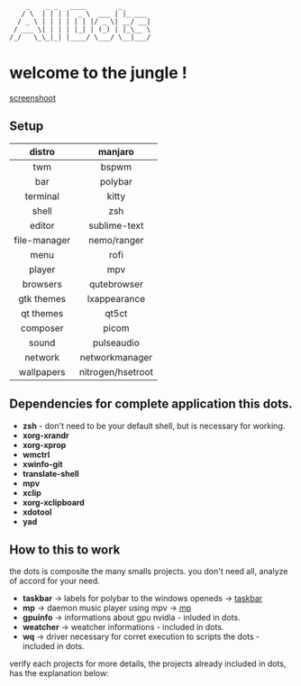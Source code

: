 	    _    _ _   ____        _       
	   / \  | | | |  _ \  ___ | |_ ___ 
	  / _ \ | | | | | | |/ _ \| __/ __|
	 / ___ \| | | | |_| | (_) | |_\__ \
	/_/   \_\_|_| |____/ \___/ \__|___/

# welcome to the jungle !

[screenshoot]()

## Setup

distro|manjaro
:--:|:-------:
twm|bspwm
bar|polybar
terminal|kitty
shell|zsh
editor|sublime-text
file-manager|nemo/ranger
menu|rofi
player|mpv
browsers|qutebrowser
gtk themes|lxappearance
qt themes|qt5ct
composer|picom
sound|pulseaudio
network|networkmanager
wallpapers|nitrogen/hsetroot



## Dependencies for complete application this dots.

* **zsh** - don't need to be your default shell, but is necessary for working.
* **xorg-xrandr**
* **xorg-xprop**
* **wmctrl**
* **xwinfo-git**
* **translate-shell**
* **mpv**
* **xclip**
* **xorg-xclipboard**
* **xdotool**
* **yad**

## How to this to work

the dots is composite the many smalls projects. you don't need all, analyze of accord for your need.
 
* **taskbar** -> labels for polybar to the windows openeds -> [taskbar](https://github.com/odilonscoelho/taskbar)
* **mp** -> daemon music player using mpv -> [mp](https://github.com/odilonscoelho/mp)
* **gpuinfo** -> informations about gpu nvidia - inluded in dots.
* **weatcher** -> weatcher informations - included in dots.
* **wq** -> driver necessary for corret execution to scripts the dots - included in dots.

verify each projects for more details, the projects already included in dots, has the explanation below: